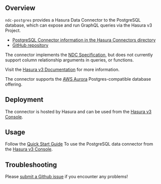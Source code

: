 ## Overview

`ndc-postgres` provides a Hasura Data Connector to the PostgreSQL database,
which can expose and run GraphQL queries via the Hasura v3 Project.


- [PostgreSQL Connector information in the Hasura Connectors directory](https://hasura.io/connectors/postgres)
- [GitHub repository](https://github.com/hasura/ndc-postgres)

The connector implements the [NDC Specification](https://hasura.github.io/ndc-spec/overview.html),
but does not currently support column relationship arguments in queries, or functions.

Visit the
[Hasura v3 Documentation](https://hasura.io/docs/3.0/native-data-connectors/postgresql) 
for more information.

The connector supports the [AWS Aurora](https://aws.amazon.com/rds/aurora/) Postgres-compatible database offering.

## Deployment

The connector is hosted by Hasura and can be used from the [Hasura v3 Console](https://console.hasura.io).

## Usage

Follow the [Quick Start Guide](https://hasura.io/docs/3.0/quickstart/) 
To use the PostgreSQL data connector from the [Hasura v3 Console](https://console.hasura.io).

## Troubleshooting

Please [submit a Github issue](https://github.com/hasura/graphql-engine/issues/new)
if you encounter any problems!
